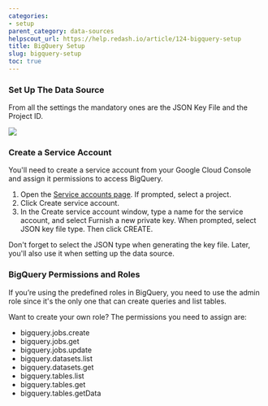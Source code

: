 ```yaml
---
categories:
- setup
parent_category: data-sources
helpscout_url: https://help.redash.io/article/124-bigquery-setup
title: BigQuery Setup
slug: bigquery-setup
toc: true
---
```


### Set Up The Data Source

From all the settings the mandatory ones are the JSON Key File and the Project
ID.

![](https://59005a708ebdd932a2ed5f47--redashio.netlify.com/assets/images/docs/bigquery_setup_options.png)

### Create a Service Account

You'll need to create a service account from your Google Cloud Console and
assign it permissions to access BigQuery.

1. Open the [Service accounts page](https://console.developers.google.com/permissions/serviceaccounts). If prompted, select a project. 
2. Click Create service account. 
3. In the Create service account window, type a name for the service account, and select Furnish a new private key. When prompted, select JSON key file type. Then click CREATE.

Don't forget to select the JSON type when generating the key file.  Later,
you'll also use it when setting up the data source.

### BigQuery Permissions and Roles

If you’re using the predefined roles in BigQuery, you need to use the admin
role since it's the only one that can create queries and list tables.

Want to create your own role? The permissions you need to assign are:

  * bigquery.jobs.create
  * bigquery.jobs.get
  * bigquery.jobs.update
  * bigquery.datasets.list
  * bigquery.datasets.get
  * bigquery.tables.list
  * bigquery.tables.get
  * bigquery.tables.getData

